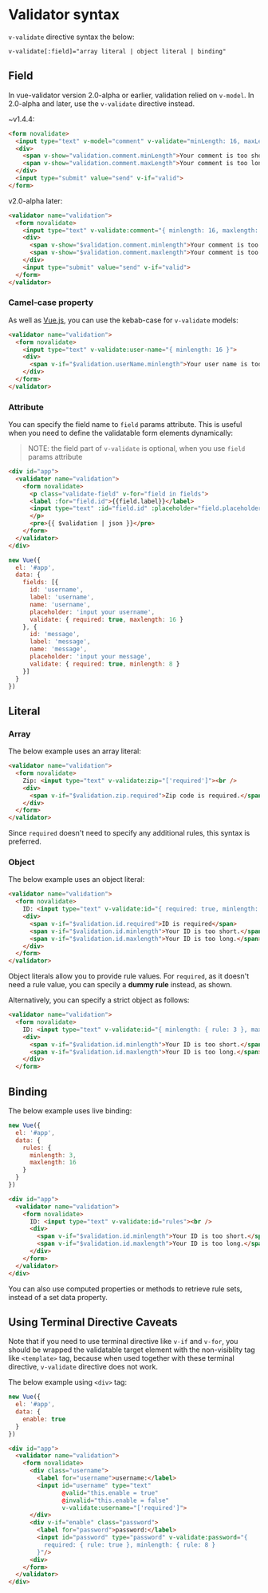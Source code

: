# Validator syntax
`v-validate` directive syntax the below:

    v-validate[:field]="array literal | object literal | binding"

## Field
In vue-validator version 2.0-alpha or earlier, validation relied on `v-model`. In 2.0-alpha and later, use the `v-validate` directive instead.

~v1.4.4:
```html
<form novalidate>
  <input type="text" v-model="comment" v-validate="minLength: 16, maxLength: 128">
  <div>
    <span v-show="validation.comment.minLength">Your comment is too short.</span>
    <span v-show="validation.comment.maxLength">Your comment is too long.</span>
  </div>
  <input type="submit" value="send" v-if="valid">
</form>
```

v2.0-alpha later:
```html
<validator name="validation">
  <form novalidate>
    <input type="text" v-validate:comment="{ minlength: 16, maxlength: 128 }">
    <div>
      <span v-show="$validation.comment.minlength">Your comment is too short.</span>
      <span v-show="$validation.comment.maxlength">Your comment is too long.</span>
    </div>
    <input type="submit" value="send" v-if="valid">
  </form>
</validator>
```

### Camel-case property
As well as [Vue.js](http://vuejs.org/guide/components.html#camelCase_vs-_kebab-case), you can use the kebab-case for `v-validate` models:

```html
<validator name="validation">
  <form novalidate>
    <input type="text" v-validate:user-name="{ minlength: 16 }">
    <div>
      <span v-if="$validation.userName.minlength">Your user name is too short.</span>
    </div>
  </form>
</validator>
```

### Attribute
You can specify the field name to `field` params attribute. This is useful when you need to define the validatable form elements dynamically:

> NOTE: the field part of `v-validate` is optional, when you use `field` params attribute

```html
<div id="app">
  <validator name="validation">
    <form novalidate>
      <p class="validate-field" v-for="field in fields">
      <label :for="field.id">{{field.label}}</label>
      <input type="text" :id="field.id" :placeholder="field.placeholder" field="{{field.name}}" v-validate="field.validate">
      </p>
      <pre>{{ $validation | json }}</pre>
    </form>
  </validator>
</div>
```

```javascript
new Vue({
  el: '#app',
  data: {
    fields: [{
      id: 'username',
      label: 'username',
      name: 'username',
      placeholder: 'input your username',
      validate: { required: true, maxlength: 16 }
    }, {
      id: 'message',
      label: 'message',
      name: 'message',
      placeholder: 'input your message',
      validate: { required: true, minlength: 8 }
    }]
  }
})
```


## Literal

### Array
The below example uses an array literal:

```html
<validator name="validation">
  <form novalidate>
    Zip: <input type="text" v-validate:zip="['required']"><br />
    <div>
      <span v-if="$validation.zip.required">Zip code is required.</span>
    </div>
  </form>
</validator>
```

Since `required` doesn't need to specify any additional rules, this syntax is preferred.


### Object
The below example uses an object literal:

```html
<validator name="validation">
  <form novalidate>
    ID: <input type="text" v-validate:id="{ required: true, minlength: 3, maxlength: 16 }"><br />
    <div>
      <span v-if="$validation.id.required">ID is required</span>
      <span v-if="$validation.id.minlength">Your ID is too short.</span>
      <span v-if="$validation.id.maxlength">Your ID is too long.</span>
    </div>
  </form>
</validator>
```

Object literals allow you to provide rule values. For `required`, as it doesn't need a rule value, you can specily a **dummy rule** instead, as shown.

Alternatively, you can specify a strict object as follows:

```html
<validator name="validation">
  <form novalidate>
    ID: <input type="text" v-validate:id="{ minlength: { rule: 3 }, maxlength: { rule: 16 } }"><br />
    <div>
      <span v-if="$validation.id.minlength">Your ID is too short.</span>
      <span v-if="$validation.id.maxlength">Your ID is too long.</span>
    </div>
  </form>
```

## Binding
The below example uses live binding:

```javascript
new Vue({
  el: '#app',
  data: {
    rules: {
      minlength: 3,
      maxlength: 16
    }
  }
})
```

```html
<div id="app">
  <validator name="validation">
    <form novalidate>
      ID: <input type="text" v-validate:id="rules"><br />
      <div>
        <span v-if="$validation.id.minlength">Your ID is too short.</span>
        <span v-if="$validation.id.maxlength">Your ID is too long.</span>
      </div>
    </form>
  </validator>
</div>
```

You can also use computed properties or methods to retrieve rule sets, instead of a set data property.

## Using Terminal Directive Caveats
Note that if you need to use terminal directive like `v-if` and `v-for`, you should be wrapped the validatable target element with the non-visiblity tag like `<template>` tag, because when used together with these terminal directive, `v-validate` directive does not work.

The below example using `<div>` tag:

```javascript
new Vue({
  el: '#app',
  data: {
    enable: true
  }
})
```

```html
<div id="app">
  <validator name="validation">
    <form novalidate>
      <div class="username">
        <label for="username">username:</label>
        <input id="username" type="text" 
               @valid="this.enable = true" 
               @invalid="this.enable = false" 
               v-validate:username="['required']">
      </div>
      <div v-if="enable" class="password">
        <label for="password">password:</label>
        <input id="password" type="password" v-validate:password="{
          required: { rule: true }, minlength: { rule: 8 }
        }"/>
      <div>
    </form>
  </validator>
</div>
```
